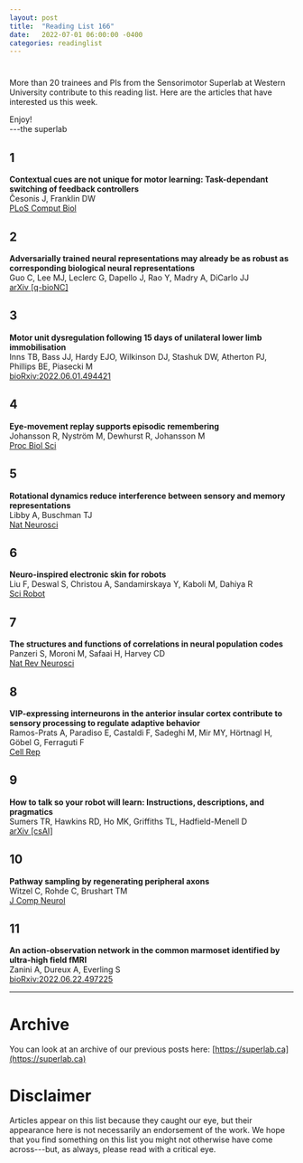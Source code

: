 ```yaml
---
layout: post
title:  "Reading List 166"
date:   2022-07-01 06:00:00 -0400
categories: readinglist
---
```


# 

More than 20 trainees and PIs from the Sensorimotor Superlab at Western University contribute to this reading list. Here are the articles that have interested us this week.

Enjoy!  
---the superlab

## 1
**Contextual cues are not unique for motor learning: Task-dependant switching of feedback controllers**  
Česonis J, Franklin DW  
[PLoS Comput Biol](https://dx.doi.org/10.1371/journal.pcbi.1010192)

## 2
**Adversarially trained neural representations may already be as robust as corresponding biological neural representations**  
Guo C, Lee MJ, Leclerc G, Dapello J, Rao Y, Madry A, DiCarlo JJ  
[arXiv [q-bioNC]](https://arxiv.org/abs/2206.11228)

## 3
**Motor unit dysregulation following 15 days of unilateral lower limb immobilisation**  
Inns TB, Bass JJ, Hardy EJO, Wilkinson DJ, Stashuk DW, Atherton PJ, Phillips BE, Piasecki M  
[bioRxiv:2022.06.01.494421](https://www.biorxiv.org/content/10.1101/2022.06.01.494421v2)

## 4
**Eye-movement replay supports episodic remembering**  
Johansson R, Nyström M, Dewhurst R, Johansson M  
[Proc Biol Sci](https://dx.doi.org/10.1098/rspb.2022.0964)

## 5
**Rotational dynamics reduce interference between sensory and memory representations**  
Libby A, Buschman TJ  
[Nat Neurosci](https://dx.doi.org/10.1038/s41593-021-00821-9)

## 6
**Neuro-inspired electronic skin for robots**  
Liu F, Deswal S, Christou A, Sandamirskaya Y, Kaboli M, Dahiya R  
[Sci Robot](https://dx.doi.org/10.1126/scirobotics.abl7344)

## 7
**The structures and functions of correlations in neural population codes**  
Panzeri S, Moroni M, Safaai H, Harvey CD  
[Nat Rev Neurosci](https://dx.doi.org/10.1038/s41583-022-00606-4)

## 8
**VIP-expressing interneurons in the anterior insular cortex contribute to sensory processing to regulate adaptive behavior**  
Ramos-Prats A, Paradiso E, Castaldi F, Sadeghi M, Mir MY, Hörtnagl H, Göbel G, Ferraguti F  
[Cell Rep](https://dx.doi.org/10.1016/j.celrep.2022.110893)

## 9
**How to talk so your robot will learn: Instructions, descriptions, and pragmatics**  
Sumers TR, Hawkins RD, Ho MK, Griffiths TL, Hadfield-Menell D  
[arXiv [csAI]](https://arxiv.org/abs/2206.07870)

## 10
**Pathway sampling by regenerating peripheral axons**  
Witzel C, Rohde C, Brushart TM  
[J Comp Neurol](https://dx.doi.org/10.1002/cne.20436)

## 11
**An action-observation network in the common marmoset identified by ultra-high field fMRI**  
Zanini A, Dureux A, Everling S  
[bioRxiv:2022.06.22.497225](https://www.biorxiv.org/content/10.1101/2022.06.22.497225v1)


---
# Archive
You can look at an archive of our previous posts here: [https://superlab.ca](https://superlab.ca)


# Disclaimer
Articles appear on this list because they caught our eye, but their appearance here is not necessarily an endorsement of the work. We hope that you find something on this list you might not otherwise have come across---but, as always, please read with a critical eye.


